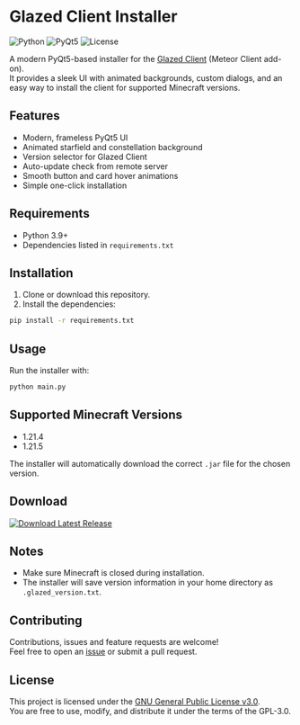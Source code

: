 # Glazed Client Installer

![Python](https://img.shields.io/badge/python-3.9+-blue)
![PyQt5](https://img.shields.io/badge/PyQt5-required-orange)
![License](https://img.shields.io/badge/License-GPLv3-green.svg)

A modern PyQt5-based installer for the [Glazed Client](https://github.com/realnnpg/Glazed) (Meteor Client add-on).  
It provides a sleek UI with animated backgrounds, custom dialogs, and an easy way to install the client for supported Minecraft versions.

## Features
- Modern, frameless PyQt5 UI  
- Animated starfield and constellation background  
- Version selector for Glazed Client  
- Auto-update check from remote server  
- Smooth button and card hover animations  
- Simple one-click installation

## Requirements
- Python 3.9+  
- Dependencies listed in `requirements.txt`

## Installation
1. Clone or download this repository.  
2. Install the dependencies:  
```bash
pip install -r requirements.txt
```

## Usage
Run the installer with:  
```bash
python main.py
```

## Supported Minecraft Versions
- 1.21.4  
- 1.21.5  

The installer will automatically download the correct `.jar` file for the chosen version.

## Download
[![Download Latest Release](https://img.shields.io/badge/%20Download%20Latest%20Release-blue?style=for-the-badge&logo=github)](https://github.com/szpuszi/glazed-client-installer/releases/latest)


## Notes
- Make sure Minecraft is closed during installation.  
- The installer will save version information in your home directory as `.glazed_version.txt`.

## Contributing
Contributions, issues and feature requests are welcome!  
Feel free to open an [issue](../../issues/) or submit a pull request.


## License
This project is licensed under the [GNU General Public License v3.0](LICENSE).  
You are free to use, modify, and distribute it under the terms of the GPL-3.0.
